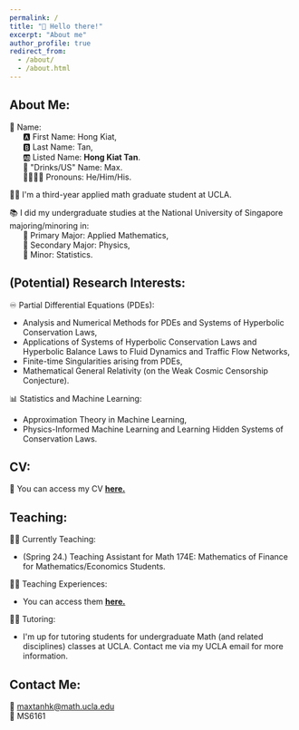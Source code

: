 ```yaml
---
permalink: /
title: "👋 Hello there!"
excerpt: "About me"
author_profile: true
redirect_from: 
  - /about/
  - /about.html
---
```


## **About Me:**

👦 Name: <br>
&nbsp;&nbsp;&nbsp;&nbsp;&nbsp;&nbsp;🅰️ First Name: Hong Kiat, <br>
&nbsp;&nbsp;&nbsp;&nbsp;&nbsp;&nbsp;🅱️ Last Name: Tan, <br>
&nbsp;&nbsp;&nbsp;&nbsp;&nbsp;&nbsp;🆎 Listed Name: **Hong Kiat Tan**. <br>
&nbsp;&nbsp;&nbsp;&nbsp;&nbsp;&nbsp;🍵 "Drinks/US" Name: Max. <br>
&nbsp;&nbsp;&nbsp;&nbsp;&nbsp;&nbsp;👨‍👨‍👦‍👦 Pronouns: He/Him/His. <br>
    
👨‍🎓 I'm a third-year applied math graduate student at UCLA.

📚 I did my undergraduate studies at the National University of Singapore majoring/minoring in: <br>
&nbsp;&nbsp;&nbsp;&nbsp;&nbsp;&nbsp;📗 Primary Major: Applied Mathematics, <br>
&nbsp;&nbsp;&nbsp;&nbsp;&nbsp;&nbsp;📕 Secondary Major: Physics, <br>
&nbsp;&nbsp;&nbsp;&nbsp;&nbsp;&nbsp;📘 Minor: Statistics.

## **(Potential) Research Interests:**

♾️ Partial Differential Equations (PDEs): 
  -  Analysis and Numerical Methods for PDEs and Systems of Hyperbolic Conservation Laws,
  -  Applications of Systems of Hyperbolic Conservation Laws and Hyperbolic Balance Laws to Fluid Dynamics and Traffic Flow Networks,
  -  Finite-time Singularities arising from PDEs,
  -  Mathematical General Relativity (on the Weak Cosmic Censorship Conjecture).

📊 Statistics and Machine Learning:
  -  Approximation Theory in Machine Learning,
  -  Physics-Informed Machine Learning and Learning Hidden Systems of Conservation Laws.

## **CV:**

📃 You can access my CV [**here.**](https://github.com/HK-Tan/hk-tan.github.io/blob/main/files/Mar_2024_CV.pdf)

## **Teaching:**

👨‍🏫 Currently Teaching: 
  -  (Spring 24.) Teaching Assistant for Math 174E: Mathematics of Finance for Mathematics/Economics Students.

🧑‍💻 Teaching Experiences:
  -  You can access them [**here.**](teaching/)

🧑‍🎓 Tutoring:
  -  I'm up for tutoring students for undergraduate Math (and related disciplines) classes at UCLA. Contact me via my UCLA email for more information. 

## **Contact Me:** <be>
📩 maxtanhk@math.ucla.edu <br>
🏢 MS6161


<script type="text/javascript" id="clustrmaps" src="//clustrmaps.com/map_v2.js?d=1g57-XjXIu3vy7mIvTBkIc0QibAUsWlm29oWmkK1lbk&cl=ffffff&w=a"></script>
